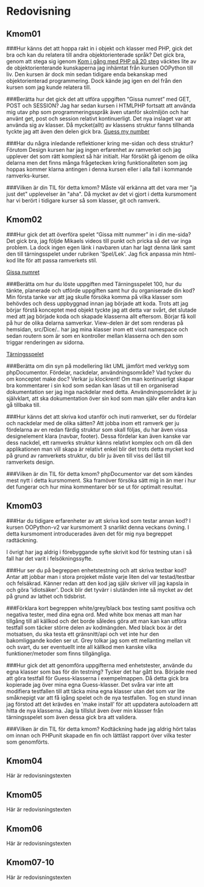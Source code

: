---
...
Redovisning
=========================



Kmom01
-------------------------

###Hur känns det att hoppa rakt in i objekt och klasser med PHP, gick det bra och kan du relatera till andra objektorienterade språk?
Det gick bra, genom att stega sig igenom [Kom i gång med PHP på 20 steg](https://dbwebb.se/kunskap/kom-i-gang-med-php-pa-20-steg)
väcktes lite av de objektorienterande kunskaperna jag inhämtat från kursen OOPython till liv. Den kursen är dock min sedan tidigare enda bekanskap med objektorienterad
programmering. Dock kände jag igen en del från den kursen som jag kunde relatera till.

###Berätta hur det gick det att utföra uppgiften “Gissa numret” med GET, POST och SESSION?
Jag har sedan kursen i HTMLPHP fortsatt att använda mig utav php som programmeringsspråk även utanför skolmiljön och har använt
get, post och session relativt kontinuerligt. Det nya inslaget var att använda sig av klasser. Då mycket(allt) av klassens struktur
fanns tillhanda tyckte jag att även den delen gick bra. [Guess my number](http://www.student.bth.se/~mahw17/dbwebb-kurser/oophp/me/kmom01/guess/index_get.php)

###Har du några inledande reflektioner kring me-sidan och dess struktur?
Förutom Design kursen har jag ingen erfarenhet av ramverket och jag upplever det som rätt komplext så här initialt.
Har försökt gå igenom de olika delarna men det finns många frågetecken kring funktionaliteten som jag hoppas kommer
klarna antingen i denna kursen eller i alla fall i kommande ramverks-kurser.

###Vilken är din TIL för detta kmom?
Måste väl erkänna att det vara mer "ja just det" upplevelser än "aha". Då mycket av det vi gjort
i detta kursmoment har vi berört i tidigare kurser så som klasser, git och ramverk.

Kmom02
-------------------------

###Hur gick det att överföra spelet “Gissa mitt nummer” in i din me-sida?
Det gick bra, jag följde Mikaels videos till punkt och pricka så det var inga problem.
La dock ingen egen länk i navbaren utan har lagt denna länk samt den till tärningsspelet under rubriken 'Spel/Lek'.
Jag fick anpassa min html-kod lite för att passa ramverkets stil.

[Gissa numret](gissa)

###Berätta om hur du löste uppgiften med Tärningsspelet 100, hur du tänkte, planerade och utförde uppgiften samt hur du organiserade din kod?
Min första tanke var att jag skulle försöka komma på vilka klasser som behövdes och dess uppbyggnad innan jag började att koda.
Trots att jag börjar förstå konceptet med objekt tyckte jag att detta var svårt, det slutade med att jag började koda och skapade klasserna allt eftersom.
Börjar få koll på hur de olika delarna samverkar. View-delen är det som renderas på hemsidan, src/Dice/.. har jag mina klasser inom ett visst namespace och sedan
routern som är som en kontroller mellan klasserna och den som triggar renderingen av sidorna.

[Tärningsspelet](dice)

###Berätta om din syn på modellering likt UML jämfört med verktyg som phpDocumentor. Fördelar, nackdelar, användningsområde? Vad tycker du om konceptet make doc?
Verkar ju klockrent! Om man kontinuerligt skapar bra kommentarer i sin kod som sedan kan läsas ut till en organiserad dokumentation ser jag inga nackdelar med detta.
Användningsområdet är ju självklart, att ska dokumentation över sin kod som man själv eller andra kan gå tillbaka till.

###Hur känns det att skriva kod utanför och inuti ramverket, ser du fördelar och nackdelar med de olika sätten?
Att jobba inom ett ramverk ger ju fördelarna av en redan färdig struktur som skall följas, du har även vissa designelement klara (navbar, footer).
Dessa fördelar kan även kanske var dess nackdel, ett ramverks struktur känns relativt komplex och om då den applikationen man vill skapa är relativt
enkel blir det trots detta mycket kod på grund av ramverkets struktur, du blir ju även till viss del låst till ramverkets design.


###Vilken är din TIL för detta kmom?
phpDocumentor var det som kändes mest nytt i detta kursmoment. Ska framöver försöka sätt mig in än mer i hur det fungerar och
hur mina kommentarer bör se ut för optimalt resultat.


Kmom03
-------------------------

###Har du tidigare erfarenheter av att skriva kod som testar annan kod?
I kursen OOPython-v2 var kursmoment 3 snarlikt denna veckans övning. I detta kursmoment
introducerades även det för mig nya begreppet radtäckning.

I övrigt har jag aldrig i förebyggande syfte skrivit kod för testning utan i så fall
har det varit i felsökningssyfte.

###Hur ser du på begreppen enhetstestning och att skriva testbar kod?
Antar att jobbar man i stora projeket måste varje liten del var testad/testbar och felsäkrad.
Känner redan att den kod jag själv skriver vill jag kapsla in och göra 'idiotsäker'. Dock blir
det tyvärr i slutänden inte så mycket av det på grund av lathet och tidsbrist.

###Förklara kort begreppen white/grey/black box testing samt positiva och negativa tester, med dina egna ord.
Med white box menas att man har tillgång till all källkod och det borde således göra att man kan kan utföra testfall som täcker
större delen av kodmängden. Med black box är det motsatsen, du ska testa ett gränsnitt/api och vet inte hur den bakomliggande koden ser ut. Grey tolkar jag
som ett mellanting mellan vit och svart, du ser eventuellt inte all källkod men kanske vilka funktioner/metoder som finns tillgängliga.

###Hur gick det att genomföra uppgifterna med enhetstester, använde du egna klasser som bas för din testning?
Tycker det har gått bra. Började med att göra testfall för Guess-klasserna i exempelmappen. Då detta gick bra kopierade jag över
mina egna Guess-klasser. Det svåra var inte att modifiera testfallen till att täcka mina egna klasser utan det som var lite
småknepigt var att få igång spelet och de nya testfallen. Tog en stund innan jag förstod att det krävdes en 'make install' för att uppdatera
autoloadern  att hitta de nya klasserna. Jag la tillslut även över min klasser från tärningsspelet som även dessa gick bra att validera.

###Vilken är din TIL för detta kmom?
Kodtäckning hade jag aldrig hört talas om innan och PHPunit skapade en fin och lättläst rapport över vilka tester som genomförts.

Kmom04
-------------------------

Här är redovisningstexten



Kmom05
-------------------------

Här är redovisningstexten



Kmom06
-------------------------

Här är redovisningstexten



Kmom07-10
-------------------------

Här är redovisningstexten

